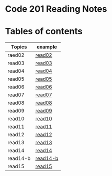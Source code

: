 # Code 201 Reading Notes
# **Tables of contents**

| Topics   | example| 
|-----------|-----------|
| raed02 |[read02](https://basel-almousa.github.io/Reading-Notes-201/read02)|
| read03 |[read03](https://basel-almousa.github.io/Reading-Notes-201/read03)|
| read04 |[read04](https://basel-almousa.github.io/Reading-Notes-201/read04)|
| read05 |[read05](https://basel-almousa.github.io/Reading-Notes-201/read05)|
| read06 |[read06](https://basel-almousa.github.io/Reading-Notes-201/read06)|
| read07 |[read07](https://basel-almousa.github.io/Reading-Notes-201/read07)|
| read08 |[read08](https://basel-almousa.github.io/Reading-Notes-201/read08)|
| read09 |[read09](https://basel-almousa.github.io/Reading-Notes-201/read09)|
| read10 |[read10](https://basel-almousa.github.io/Reading-Notes-201/read10)|
| read11 |[read11](https://basel-almousa.github.io/Reading-Notes-201/read11)|
| read12 |[read12](https://basel-almousa.github.io/Reading-Notes-201/read12)|
| read13 |[read13](https://basel-almousa.github.io/Reading-Notes-201/read13)|
| read14 |[read14](https://basel-almousa.github.io/Reading-Notes-201/read14)|
| read14-b |[read14-b](https://basel-almousa.github.io/Reading-Notes-201/read14-b)|
| read15 |[read15](https://basel-almousa.github.io/Reading-Notes-201/read15)|